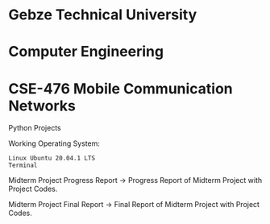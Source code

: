 # Gebze Technical University
# Computer Engineering
# CSE-476 Mobile Communication Networks

Python Projects

Working Operating System:

    Linux Ubuntu 20.04.1 LTS
    Terminal
    
Midterm Project Progress Report -> Progress Report of Midterm Project with Project Codes.

Midterm Project Final Report    -> Final Report of Midterm Project with Project Codes.
